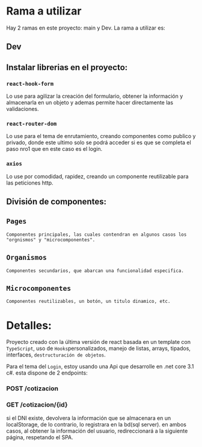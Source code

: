 # Rama a utilizar

Hay 2 ramas en este proyecto: main y Dev.
La rama a utilizar es:

## Dev



## Instalar librerias en el proyecto:

### `react-hook-form`
Lo use para agilizar la creación del formulario, obtener la información y almacenarla en un objeto y ademas permite hacer directamente las validaciones.

### `react-router-dom`
Lo use para el tema de enrutamiento, creando componentes como publico y privado, donde este ultimo solo se podrá acceder si es que se completa el paso nro1 que en este caso es el login.

### `axios`
Lo use por comodidad, rapidez, creando un componente reutilizable para las peticiones http.

## División de componentes:

## `Pages`
    Componentes principales, las cuales contendran en algunos casos los "orgnismos" y "microcomponentes".
    
## `Organismos`
    Componentes secundarios, que abarcan una funcionalidad especifica.
    
## `Microcomponentes`
    Componentes reutilizables, un botón, un titulo dinamico, etc.
    
# Detalles:

Proyecto creado con la última versión de react basada en un template con `TypeScript`, uso de `Hooks`personalizados, manejo de listas, arrays, tipados, interfaces,
`destructuración de objetos`.

Para el tema del `Login`, estoy usando una Api que desarrolle en .net core 3.1 c#. esta dispone de 2 endpoints: 
### POST /cotizacion
### GET /cotizacion/{id}
si el DNI existe, devolvera la información que se almacenara en un localStorage, de lo contrario, lo registrara en la bd(sql server). en ambos casos, al obtener la información del usuario, redireccionará a la siguiente página, respetando el SPA.
